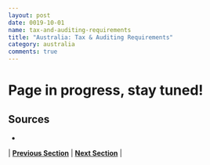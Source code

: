 ```yaml
---
layout: post
date: 0019-10-01
name: tax-and-auditing-requirements
title: "Australia: Tax & Auditing Requirements"
category: australia
comments: true
---
```

# Page in progress, stay tuned!

Sources 
---
- 

| **[Previous Section]( https://neo-project.github.io/global-blockchain-compliance-hub//australia/australia-team-member-nationality-requirements.html)** | **[Next Section]( https://neo-project.github.io/global-blockchain-compliance-hub//australia/australia-governing-by-law.html)** |
